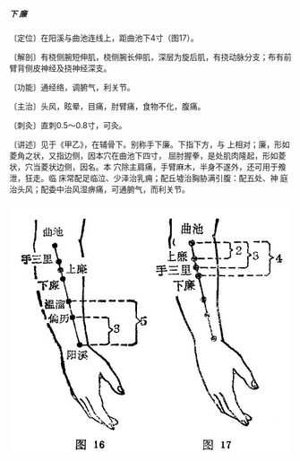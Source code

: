 ##### 下 廉

〔定位〕在阳溪与曲池连线上，距曲池下4寸（图17）。

〔解剖〕有桡侧腕短伸肌，桡侧腕长伸肌，深层为旋后肌，有挠动脉分支；布有前臂背侧皮神经及挠神经深支。

〔功能〕通经络，调腑气，利关节。

〔主治〕头风，眩晕，目痛，肘臂痛，食物不化，腹痛。

〔刺灸〕直刺0.5〜0.8寸，可灸。

〔讲述〕见于《甲乙》，在辅骨下。别称手下廉。下指下方，与 上相对；廉，形如菱角之状，又指边侧，因本穴在曲池下四寸， 屈肘握拳，是处肌肉隆起，形如菱状，穴当菱状边侧，因名。本 穴除主肩痛，手臂麻木，半身不遂外，还可用于飧泄，狂走。临 床常配足临泣、少泽治乳痈；配丘墟治胸胁满引腹：配五处、神 庭治头风；配委中治风湿痹痛，可通腑气，而利关节。

![插图](./img/图16、17.jpg)
